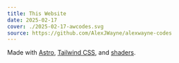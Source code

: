 ```yaml
---
title: This Website
date: 2025-02-17
cover: ./2025-02-17-awcodes.svg
source: https://github.com/AlexJWayne/alexwayne-codes
---
```


Made with [Astro](https://astro.build), [Tailwind CSS](https://tailwindcss.com), and [shaders](https://github.com/AlexJWayne/alexwayne-codes/blob/main/src/components/bg-canvas.frag.glsl).
